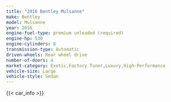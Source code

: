 ```yaml
---
title: "2016 Bentley Mulsanne"
make: Bentley
model: Mulsanne
year: 2016
engine-fuel-type: premium unleaded (required)
engine-hp: 530
engine-cylinders: 8
transmission-type: Automatic
driven-wheels: Rear wheel drive
number-of-doors: 4
market-category: Exotic,Factory Tuner,Luxury,High-Performance
vehicle-size: Large
vehicle-style: Sedan
---
```


{{< car_info >}}
